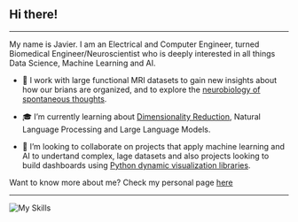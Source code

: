 ## Hi there!
*** 
My name is Javier. I am an Electrical and Computer Engineer, turned Biomedical Engineer/Neuroscientist who is deeply interested in all things Data Science, Machine Learning and AI.

- 🧠 I work with large functional MRI datasets to gain new insights about how our brians are organized, and to explore the [neurobiology of spontaneous thoughts](https://www.biorxiv.org/content/10.1101/2024.06.05.596482v1.abstract).
  
- 🎓 I’m currently learning about [Dimensionality Reduction](https://www.frontiersin.org/journals/human-neuroscience/articles/10.3389/fnhum.2023.1134012/full), Natural Language Processing and Large Language Models.
  
- 👯 I’m looking to collaborate on projects that apply machine learning and AI to undertand complex, lage datasets and also projects looking to build dashboards using [Python dynamic visualization libraries](https://holoviz.org). 

Want to know more about me? Check my personal page [here](https://javiergcas.github.io)
*** 
![My Skills](https://skillicons.dev/icons?i=py,sklearn,matlab,bash,vscode,vim,latex)
